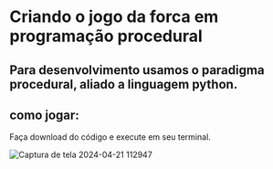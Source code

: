 <h1>Criando o jogo da forca em programação procedural</h1>

<h2>Para desenvolvimento usamos o paradigma procedural, aliado a linguagem python.</h2>
<h2>como jogar: </h2>
<p>Faça download do código e execute em seu terminal. </p>

![Captura de tela 2024-04-21 112947](https://github.com/josephDcostaR/ForcaPython/assets/87831574/d488136b-110e-4838-a69e-779453037d3f)
